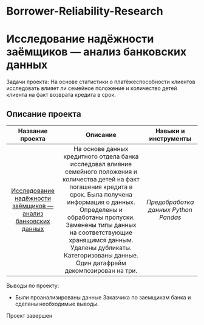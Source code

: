 # Borrower-Reliability-Research
# Исследование надёжности заёмщиков — анализ банковских данных
Задачи проекта: 
На основе статистики о платёжеспособности клиентов исследовать влияет ли семейное положение и количество детей клиента на факт возврата кредита в срок.
## Описание проекта
| Название проекта | Описание | Навыки и инструменты  |
| :--------------------: | :---------------------: |:---------------------------:|
| [Исследование надёжности заёмщиков — анализ банковских данных](https://github.com/ekaterina-zakharova/Yandex_Practicum/blob/main/Borrower%20Reliability%20Research/Исследование%20надежности%20заемщиков.ipynb) | На основе данных кредитного отдела банка исследовал влияние семейного положения и количества детей на факт погашения кредита в срок. Была получена информация о данных. Определены и обработаны пропуски. Заменены типы данных на соответствующие хранящимся данным. Удалены дубликаты. Категоризованы данные. Один датафрейм декомпозирован на три. | *Предобработка данных Python Pandas* |

Выводы по проекту:
 - Были проанализированы данные Заказчика по заемщикам банка и сделаны необходимые выводы.
 
Проект завершен
